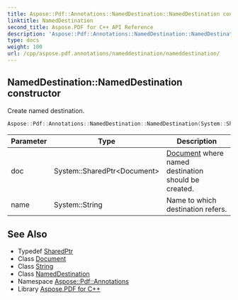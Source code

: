 ```yaml
---
title: Aspose::Pdf::Annotations::NamedDestination::NamedDestination constructor
linktitle: NamedDestination
second_title: Aspose.PDF for C++ API Reference
description: 'Aspose::Pdf::Annotations::NamedDestination::NamedDestination constructor. Create named destination in C++.'
type: docs
weight: 100
url: /cpp/aspose.pdf.annotations/nameddestination/nameddestination/
---
```

## NamedDestination::NamedDestination constructor


Create named destination.

```cpp
Aspose::Pdf::Annotations::NamedDestination::NamedDestination(System::SharedPtr<Document> doc, System::String name)
```


| Parameter | Type | Description |
| --- | --- | --- |
| doc | System::SharedPtr\<Document\> | [Document](../../../aspose.pdf/document/) where named destination should be created. |
| name | System::String | Name to which destination refers. |

## See Also

* Typedef [SharedPtr](../../../system/sharedptr/)
* Class [Document](../../../aspose.pdf/document/)
* Class [String](../../../system/string/)
* Class [NamedDestination](../)
* Namespace [Aspose::Pdf::Annotations](../../)
* Library [Aspose.PDF for C++](../../../)
